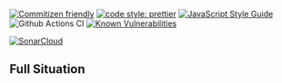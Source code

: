 [![Commitizen friendly](https://img.shields.io/badge/commitizen-friendly-brightgreen.svg)](http://commitizen.github.io/cz-cli/)
[![code style: prettier](https://img.shields.io/badge/code_style-prettier-ff69b4.svg?style=flat-square)](https://github.com/prettier/prettier)
[![JavaScript Style Guide](https://img.shields.io/badge/code_style-standard-brightgreen.svg)](https://standardjs.com)
![Github Actions CI](https://github.com/Loonz206/full-situation/workflows/Github%20Actions%20CI/badge.svg)
[![Known Vulnerabilities](https://snyk.io/test/github/Loonz206/full-situation/badge.svg)](https://snyk.io/test/github/Loonz206/full-situation)

[![SonarCloud](https://sonarcloud.io/images/project_badges/sonarcloud-white.svg)](https://sonarcloud.io/dashboard?id=Loonz206_full-situation)

## Full Situation
